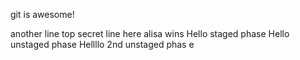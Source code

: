 git is awesome!


another line
top secret line here
alisa wins
Hello staged phase
Hello unstaged phase
Hellllo 2nd unstaged phas e
